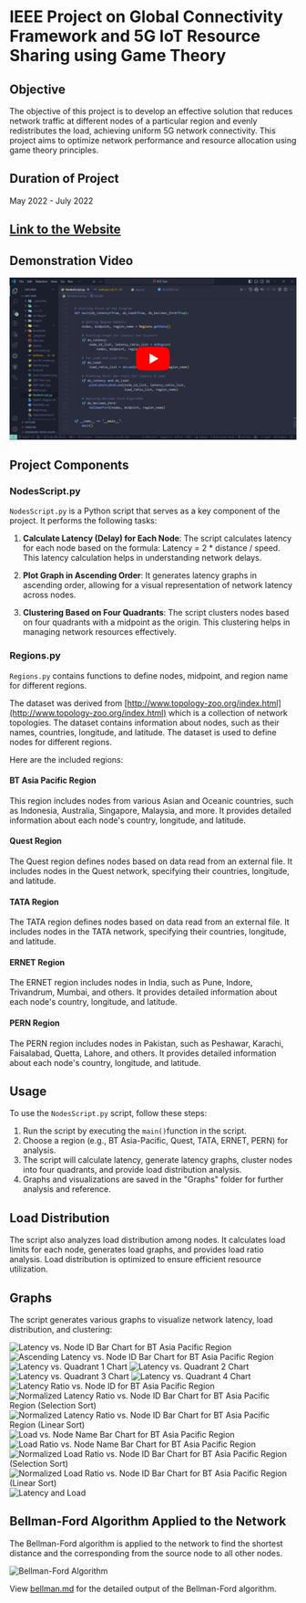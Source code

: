# IEEE Project on Global Connectivity Framework and 5G IoT Resource Sharing using Game Theory

## Objective

The objective of this project is to develop an effective solution that reduces network traffic at different nodes of a particular region and evenly redistributes the load, achieving uniform 5G network connectivity. This project aims to optimize network performance and resource allocation using game theory principles.

## Duration of Project

May 2022 - July 2022

## [Link to the Website](https://connectxcellence.onrender.com/)

## Demonstration Video

[![Demonstration Video](./demo/thumbnail.png)](https://youtu.be/J6Su5GhZxnU)

## Project Components

### NodesScript.py

`NodesScript.py` is a Python script that serves as a key component of the project. It performs the following tasks:

1. **Calculate Latency (Delay) for Each Node**: The script calculates latency for each node based on the formula: Latency = 2 \* distance / speed. This latency calculation helps in understanding network delays.

2. **Plot Graph in Ascending Order**: It generates latency graphs in ascending order, allowing for a visual representation of network latency across nodes.

3. **Clustering Based on Four Quadrants**: The script clusters nodes based on four quadrants with a midpoint as the origin. This clustering helps in managing network resources effectively.

### Regions.py

`Regions.py` contains functions to define nodes, midpoint, and region name for different regions.

The dataset was derived from [http://www.topology-zoo.org/index.html](http://www.topology-zoo.org/index.html) which is a collection of network topologies. The dataset contains information about nodes, such as their names, countries, longitude, and latitude. The dataset is used to define nodes for different regions.

Here are the included regions:

#### BT Asia Pacific Region

This region includes nodes from various Asian and Oceanic countries, such as Indonesia, Australia, Singapore, Malaysia, and more. It provides detailed information about each node's country, longitude, and latitude.

#### Quest Region

The Quest region defines nodes based on data read from an external file. It includes nodes in the Quest network, specifying their countries, longitude, and latitude.

#### TATA Region

The TATA region defines nodes based on data read from an external file. It includes nodes in the TATA network, specifying their countries, longitude, and latitude.

#### ERNET Region

The ERNET region includes nodes in India, such as Pune, Indore, Trivandrum, Mumbai, and others. It provides detailed information about each node's country, longitude, and latitude.

#### PERN Region

The PERN region includes nodes in Pakistan, such as Peshawar, Karachi, Faisalabad, Quetta, Lahore, and others. It provides detailed information about each node's country, longitude, and latitude.

## Usage

To use the `NodesScript.py` script, follow these steps:

1. Run the script by executing the `main()`function in the script.
1. Choose a region (e.g., BT Asia-Pacific, Quest, TATA, ERNET, PERN) for analysis.
1. The script will calculate latency, generate latency graphs, cluster nodes into four quadrants, and provide load distribution analysis.
1. Graphs and visualizations are saved in the "Graphs" folder for further analysis and reference.

## Load Distribution

The script also analyzes load distribution among nodes. It calculates load limits for each node, generates load graphs, and provides load ratio analysis. Load distribution is optimized to ensure efficient resource utilization.

## Graphs

The script generates various graphs to visualize network latency, load distribution, and clustering:

![Latency vs. Node ID Bar Chart for BT Asia Pacific Region](Graphs/PPT%20Graphs/1_Latency_v_s_Node_ID_Bar_Chart_for_BT_Asia_Pacific_Region.png)
![Ascending Latency vs. Node ID Bar Chart for BT Asia Pacific Region](Graphs/PPT%20Graphs/2_Ascending_Latency_v_s_Node_ID_Bar_Chart_for_BT_Asia_Pacific_Region.png)
![Latency vs. Quadrant 1 Chart](Graphs/PPT%20Graphs/3_Latency_v_s_Quadrant_1_Chart.png)
![Latency vs. Quadrant 2 Chart](Graphs/PPT%20Graphs/4_Latency_v_s_Quadrant_2_Chart.png)
![Latency vs. Quadrant 3 Chart](Graphs/PPT%20Graphs/5_Latency_v_s_Quadrant_3_Chart.png)
![Latency vs. Quadrant 4 Chart](Graphs/PPT%20Graphs/6_Latency_v_s_Quadrant_4_Chart.png)
![Latency Ratio vs. Node ID for BT Asia Pacific Region](Graphs/PPT%20Graphs/7_Latency_Ratio_v_s_Node_ID_for_BT_Asia_Pacific_Region.png)
![Normalized Latency Ratio vs. Node ID Bar Chart for BT Asia Pacific Region (Selection Sort)](<Graphs/PPT%20Graphs/8_Normalised_Latency_Ratio_v_s_Node_ID_Bar_Chart_for_BT_Asia_Pacific_Region_(Selection_Sort).png>)
![Normalized Latency Ratio vs. Node ID Bar Chart for BT Asia Pacific Region (Linear Sort)](<Graphs/PPT%20Graphs/9_Normalised_Latency_Ratio_v_s_Node_ID_Bar_Chart_for_BT_Asia_Pacific_Region_(Linear_Sort).png>)
![Load vs. Node Name Bar Chart for BT Asia Pacific Region](Graphs/PPT%20Graphs/10_Load_v_s_Node_Name_Bar_Chart_for_BT_Asia_Pacific_Region.png)
![Load Ratio vs. Node Name Bar Chart for BT Asia Pacific Region](Graphs/PPT%20Graphs/11_Load_Ratio_v_s_Node_Name_Bar_Chart_for_BT_Asia_Pacific_Region.png)
![Normalized Load Ratio vs. Node ID Bar Chart for BT Asia Pacific Region (Selection Sort)](<Graphs/PPT%20Graphs/12_Normalised_Load_Ratio_v_s_Node_ID_Bar_Chart_for_BT_Asia_Pacific_Region_(Selection_Sort).png>)
![Normalized Load Ratio vs. Node ID Bar Chart for BT Asia Pacific Region (Linear Sort)](<Graphs/PPT%20Graphs/13_Normalised_Load_Ratio_v_s_Node_ID_Bar_Chart_for_BT_Asia_Pacific_Region_(Linear_Sort).png>)
![Latency and Load](Graphs/PPT%20Graphs/14_LatencyAndLoad.png)

## Bellman-Ford Algorithm Applied to the Network

The Bellman-Ford algorithm is applied to the network to find the shortest distance and the corresponding from the source node to all other nodes.

![Bellman-Ford Algorithm](Graphs/PPT%20Graphs/15_BellmanFord.png)

View [bellman.md](./bellman.md) for the detailed output of the Bellman-Ford algorithm.
